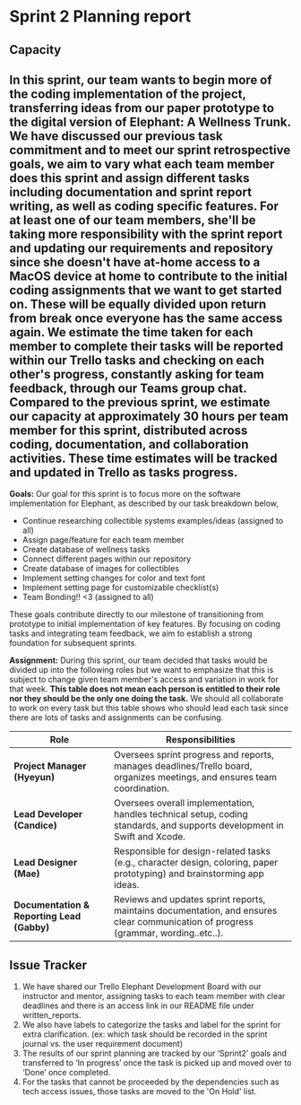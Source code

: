 # Sprint 2 Planning report

**Capacity**
---
In this sprint, our team wants to begin more of the coding implementation of the project, transferring ideas from our paper prototype to the digital version of Elephant: A Wellness Trunk. We have discussed our previous task commitment and to meet our sprint retrospective goals, we aim to vary what each team member does this sprint and assign different tasks including documentation and sprint report writing, as well as coding specific features. For at least one of our team members, she'll be taking more responsibility with the sprint report and updating our requirements and repository since she doesn't have at-home access to a MacOS device at home to contribute to the initial coding assignments that we want to get started on. These will be equally divided upon return from break once everyone has the same access again. We estimate the time taken for each member to complete their tasks will be reported within our Trello tasks and checking on each other's progress, constantly asking for team feedback, through our Teams group chat. Compared to the previous sprint, we estimate our capacity at approximately 30 hours per team member for this sprint, distributed across coding, documentation, and collaboration activities. These time estimates will be tracked and updated in Trello as tasks progress.
---
**Goals:** Our goal for this sprint is to focus more on the software implementation for Elephant, as described by our task breakdown below,
- Continue researching collectible systems examples/ideas (assigned to all)
- Assign page/feature for each team member
- Create database of wellness tasks
- Connect different pages within our repository
- Create database of images for collectibles
- Implement setting changes for color and text font
- Implement setting page for customizable checklist(s)
- Team Bonding!! <3 (assigned to all)

These goals contribute directly to our milestone of transitioning from prototype to initial implementation of key features. By focusing on coding tasks and integrating team feedback, we aim to establish a strong foundation for subsequent sprints.

**Assignment:**
During this sprint, our team decided that tasks would be divided up into the following roles but we want to emphasize that this is subject to change given team member's access and variation in work for that week. **This table does not mean each person is entitled to their role nor they should be the only one doing the task.** We should all collaborate to work on every task but this table shows who should lead each task since there are lots of tasks and assignments can be confusing.

| Role                         | Responsibilities |
|------------------------------|-----------------|
| **Project Manager (Hyeyun)**    | Oversees sprint progress and reports, manages deadlines/Trello board, organizes meetings, and ensures team coordination. |
| **Lead Developer (Candice)** | Oversees overall implementation, handles technical setup, coding standards, and supports development in Swift and Xcode. |
| **Lead Designer (Mae)** | Responsible for design-related tasks (e.g., character design, coloring, paper prototyping) and brainstorming app ideas. |
| **Documentation & Reporting Lead (Gabby)** | Reviews and updates sprint reports, maintains documentation, and ensures clear communication of progress (grammar, wording..etc..).  |

## Issue Tracker
1. We have shared our Trello Elephant Development Board with our instructor and mentor, assigning tasks to each team member with clear deadlines and there is an access link in our README file under written_reports.
2. We also have labels to categorize the tasks and label for the sprint for extra clarification. (ex: which task should be recorded in the sprint journal vs. the user requirement document)
3. The results of our sprint planning are tracked by our ‘Sprint2’ goals and transferred to ‘In progress’ once the task is picked up and moved over to ‘Done’ once completed.
4. For the tasks that cannot be proceeded by the dependencies such as tech access issues, those tasks are moved to the 'On Hold' list.
